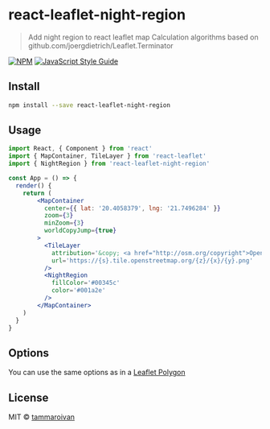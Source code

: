 # react-leaflet-night-region

> Add night region to react leaflet map
> Calculation algorithms based on github.com/joergdietrich/Leaflet.Terminator

[![NPM](https://img.shields.io/npm/v/react-leaflet-night-region.svg)](https://www.npmjs.com/package/react-leaflet-night-region) [![JavaScript Style Guide](https://img.shields.io/badge/code_style-standard-brightgreen.svg)](https://standardjs.com)

## Install

```bash
npm install --save react-leaflet-night-region
```

## Usage

```jsx
import React, { Component } from 'react'
import { MapContainer, TileLayer } from 'react-leaflet'
import { NightRegion } from 'react-leaflet-night-region'

const App = () => {
  render() {
    return (
        <MapContainer
          center={{ lat: '20.4058379', lng: '21.7496284' }}
          zoom={3}
          minZoom={3}
          worldCopyJump={true}
        >
          <TileLayer
            attribution='&copy; <a href="http://osm.org/copyright">OpenStreetMap</a> contributors'
            url='https://{s}.tile.openstreetmap.org/{z}/{x}/{y}.png'
          />
          <NightRegion
            fillColor='#00345c'
            color='#001a2e'
          />
        </MapContainer>
    )
  }
}
```

## Options

You can use the same options as in a [Leaflet Polygon](https://leafletjs.com/reference-1.7.1.html#polygon) 

## License

MIT © [tammaroivan](https://github.com/tammaroivan)
